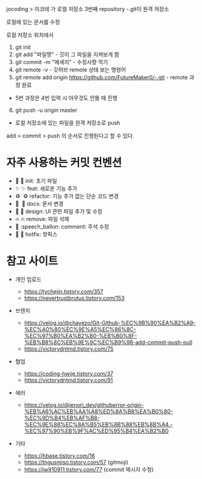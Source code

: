jocoding > 이코테 가 로컬 저장소
3번째 repository -.git이 원격 저장소

로컬에 있는 문서를 수정

로컬 저장소 위치에서
1. git init
2. git add "파일명" - 깃이 그 파일을 지켜보게 함
3. git commit -m "메세지" - 수정사항 적기
4. git remote -v - 깃허브 remote 상태 보는 명령어
5. git remote add origin https://github.com/FutureMaker0/-.git - remote 과정 완료
- 5번 과정은 4번 입력 시 아무것도 안뜰 때 진행
6. git push -u origin master 
- 로컬 저장소에 있는 파일을 원격 저장소로 push

add > commit > push 의 순서로 진행된다고 할 수 있다.


# 자주 사용하는 커밋 컨벤션
  - 🎉 :tada: init: 초기 파일
  - ✨ :sparkles: feat: 새로운 기능 추가
  - ♻️  :recycle: refactor: 기능 추가 없는 단순 코드 변경
  - 📝  :memo: docs: 문서 변경
  - 💄 :lipstick: design: UI 관련 파일 추가 및 수정
  - 🔥 :fire: remove: 파일 삭제
  - 💬 :speech_ballon: comment: 주석 수정
  - 🚧 :construction: hotfix: 핫픽스


# 참고 사이트
- 개인 업로드
  - https://tychejin.tistory.com/357
  - https://nevertrustbrutus.tistory.com/153

- 브랜치
  - https://velog.io/@chayezo/Git-Github-%EC%9B%90%EA%B2%A9-%EC%A0%80%EC%9E%A5%EC%86%8C-%EC%97%B0%EA%B2%B0-%EB%B0%8F-%EB%B8%8C%EB%9E%9C%EC%B9%98-add-commit-push-pull
  - https://victorydntmd.tistory.com/75

- 협업
  - https://coding-hwije.tistory.com/37
  - https://victorydntmd.tistory.com/91

- 에러
  - https://velog.io/@jenori_dev/githuberror-origin-%EB%A6%AC%EB%AA%A8%ED%8A%B8%EA%B0%80-%EC%9D%B4%EB%AF%B8-%EC%9E%88%EC%8A%B5%EB%8B%88%EB%8B%A4.-%EC%97%90%EB%9F%AC%ED%95%B4%EA%B2%B0

- 기타
  - https://hbase.tistory.com/16
  - https://tngusmiso.tistory.com/57 (gitmoji)
  - https://jw910911.tistory.com/77 (commit 메시지 수정)

